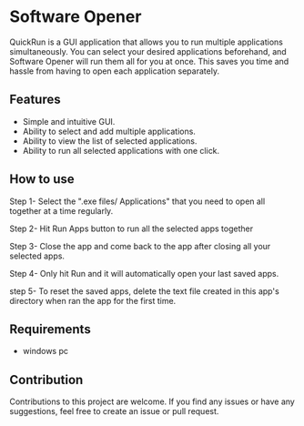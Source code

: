 # Software Opener

QuickRun is a GUI application that allows you to run multiple applications simultaneously. You can select your desired applications beforehand, and Software Opener will run them all for you at once. This saves you time and hassle from having to open each application separately.

## Features

- Simple and intuitive GUI.
- Ability to select and add multiple applications.
- Ability to view the list of selected applications.
- Ability to run all selected applications with one click.

## How to use

Step 1-  Select the ".exe files/ Applications" that you need to open all together at a time regularly.

Step 2- Hit Run Apps button to run all the selected apps together

Step 3- Close the app and come back to the app after closing all your selected apps.

Step 4- Only hit Run and it will automatically open your last saved apps.

step 5- To reset the saved apps, delete the text file created in this app's directory when ran the app for the first time.

## Requirements

- windows pc

## Contribution

Contributions to this project are welcome. If you find any issues or have any suggestions, feel free to create an issue or pull request.
